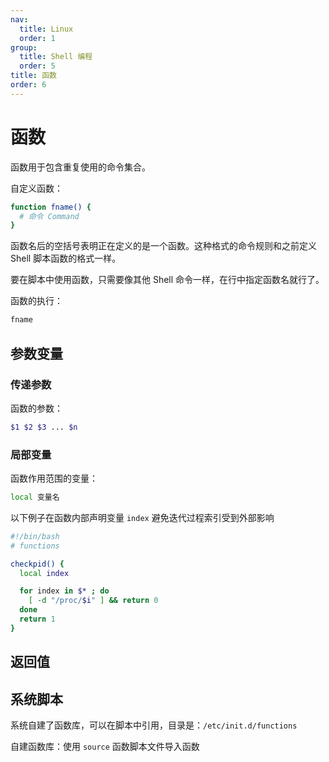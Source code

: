 ```yaml
---
nav:
  title: Linux
  order: 1
group:
  title: Shell 编程
  order: 5
title: 函数
order: 6
---
```


# 函数

函数用于包含重复使用的命令集合。

自定义函数：

```bash
function fname() {
  # 命令 Command
}
```

函数名后的空括号表明正在定义的是一个函数。这种格式的命令规则和之前定义 Shell 脚本函数的格式一样。

要在脚本中使用函数，只需要像其他 Shell 命令一样，在行中指定函数名就行了。

函数的执行：

```bash
fname
```

## 参数变量

### 传递参数

函数的参数：

```bash
$1 $2 $3 ... $n
```

### 局部变量

函数作用范围的变量：

```bash
local 变量名
```

以下例子在函数内部声明变量 `index` 避免迭代过程索引受到外部影响

```bash
#!/bin/bash
# functions

checkpid() {
  local index

  for index in $* ; do
    [ -d "/proc/$i" ] && return 0
  done
  return 1
}

```

## 返回值

## 系统脚本

系统自建了函数库，可以在脚本中引用，目录是：`/etc/init.d/functions`

自建函数库：使用 `source` 函数脚本文件导入函数
